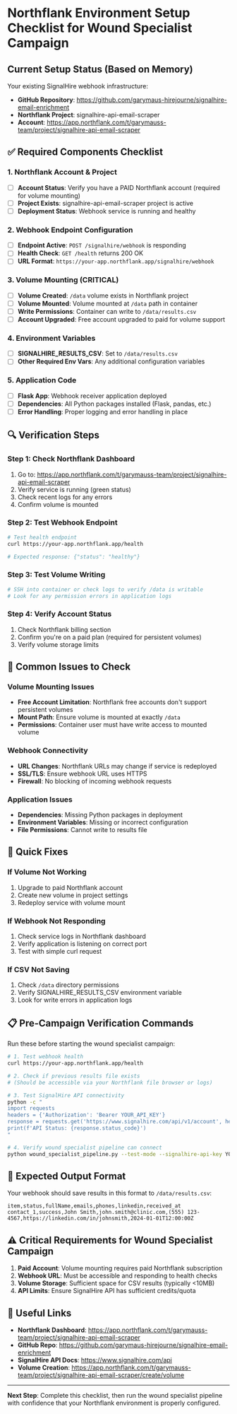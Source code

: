 # Northflank Environment Setup Checklist for Wound Specialist Campaign

## Current Setup Status (Based on Memory)

Your existing SignalHire webhook infrastructure:
- **GitHub Repository**: https://github.com/garymaus-hirejourne/signalhire-email-enrichment
- **Northflank Project**: signalhire-api-email-scraper
- **Account**: https://app.northflank.com/t/garymauss-team/project/signalhire-api-email-scraper

## ✅ Required Components Checklist

### 1. Northflank Account & Project
- [ ] **Account Status**: Verify you have a PAID Northflank account (required for volume mounting)
- [ ] **Project Exists**: signalhire-api-email-scraper project is active
- [ ] **Deployment Status**: Webhook service is running and healthy

### 2. Webhook Endpoint Configuration
- [ ] **Endpoint Active**: `POST /signalhire/webhook` is responding
- [ ] **Health Check**: `GET /health` returns 200 OK
- [ ] **URL Format**: `https://your-app.northflank.app/signalhire/webhook`

### 3. Volume Mounting (CRITICAL)
- [ ] **Volume Created**: `/data` volume exists in Northflank project
- [ ] **Volume Mounted**: Volume mounted at `/data` path in container
- [ ] **Write Permissions**: Container can write to `/data/results.csv`
- [ ] **Account Upgraded**: Free account upgraded to paid for volume support

### 4. Environment Variables
- [ ] **SIGNALHIRE_RESULTS_CSV**: Set to `/data/results.csv`
- [ ] **Other Required Env Vars**: Any additional configuration variables

### 5. Application Code
- [ ] **Flask App**: Webhook receiver application deployed
- [ ] **Dependencies**: All Python packages installed (Flask, pandas, etc.)
- [ ] **Error Handling**: Proper logging and error handling in place

## 🔍 Verification Steps

### Step 1: Check Northflank Dashboard
1. Go to: https://app.northflank.com/t/garymauss-team/project/signalhire-api-email-scraper
2. Verify service is running (green status)
3. Check recent logs for any errors
4. Confirm volume is mounted

### Step 2: Test Webhook Endpoint
```bash
# Test health endpoint
curl https://your-app.northflank.app/health

# Expected response: {"status": "healthy"}
```

### Step 3: Test Volume Writing
```bash
# SSH into container or check logs to verify /data is writable
# Look for any permission errors in application logs
```

### Step 4: Verify Account Status
1. Check Northflank billing section
2. Confirm you're on a paid plan (required for persistent volumes)
3. Verify volume storage limits

## 🚨 Common Issues to Check

### Volume Mounting Issues
- **Free Account Limitation**: Northflank free accounts don't support persistent volumes
- **Mount Path**: Ensure volume is mounted at exactly `/data`
- **Permissions**: Container user must have write access to mounted volume

### Webhook Connectivity
- **URL Changes**: Northflank URLs may change if service is redeployed
- **SSL/TLS**: Ensure webhook URL uses HTTPS
- **Firewall**: No blocking of incoming webhook requests

### Application Issues
- **Dependencies**: Missing Python packages in deployment
- **Environment Variables**: Missing or incorrect configuration
- **File Permissions**: Cannot write to results file

## 🔧 Quick Fixes

### If Volume Not Working
1. Upgrade to paid Northflank account
2. Create new volume in project settings
3. Redeploy service with volume mount

### If Webhook Not Responding
1. Check service logs in Northflank dashboard
2. Verify application is listening on correct port
3. Test with simple curl request

### If CSV Not Saving
1. Check `/data` directory permissions
2. Verify SIGNALHIRE_RESULTS_CSV environment variable
3. Look for write errors in application logs

## 📋 Pre-Campaign Verification Commands

Run these before starting the wound specialist campaign:

```bash
# 1. Test webhook health
curl https://your-app.northflank.app/health

# 2. Check if previous results file exists
# (Should be accessible via your Northflank file browser or logs)

# 3. Test SignalHire API connectivity
python -c "
import requests
headers = {'Authorization': 'Bearer YOUR_API_KEY'}
response = requests.get('https://www.signalhire.com/api/v1/account', headers=headers)
print(f'API Status: {response.status_code}')
"

# 4. Verify wound specialist pipeline can connect
python wound_specialist_pipeline.py --test-mode --signalhire-api-key YOUR_KEY --webhook-url YOUR_WEBHOOK_URL
```

## 🎯 Expected Output Format

Your webhook should save results in this format to `/data/results.csv`:
```csv
item,status,fullName,emails,phones,linkedin,received_at
contact_1,success,John Smith,john.smith@clinic.com,(555) 123-4567,https://linkedin.com/in/johnsmith,2024-01-01T12:00:00Z
```

## ⚠️ Critical Requirements for Wound Specialist Campaign

1. **Paid Account**: Volume mounting requires paid Northflank subscription
2. **Webhook URL**: Must be accessible and responding to health checks
3. **Volume Storage**: Sufficient space for CSV results (typically <10MB)
4. **API Limits**: Ensure SignalHire API has sufficient credits/quota

## 🔗 Useful Links

- **Northflank Dashboard**: https://app.northflank.com/t/garymauss-team/project/signalhire-api-email-scraper
- **GitHub Repo**: https://github.com/garymaus-hirejourne/signalhire-email-enrichment
- **SignalHire API Docs**: https://www.signalhire.com/api
- **Volume Creation**: https://app.northflank.com/t/garymauss-team/project/signalhire-api-email-scraper/create/volume

---

**Next Step**: Complete this checklist, then run the wound specialist pipeline with confidence that your Northflank environment is properly configured.
